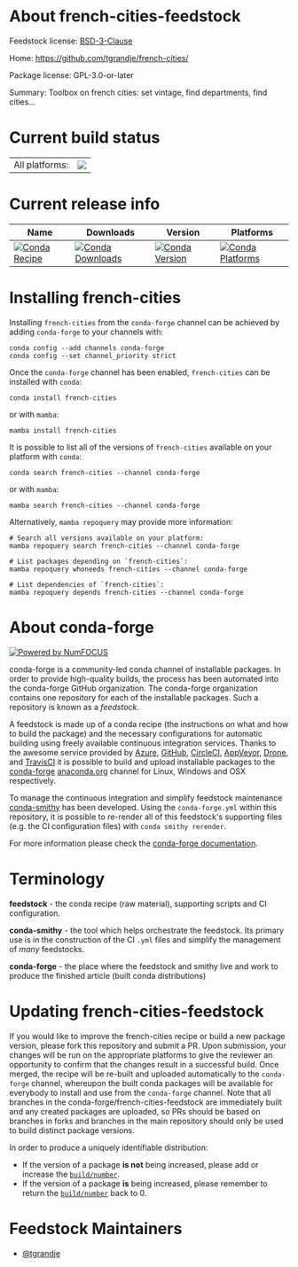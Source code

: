 About french-cities-feedstock
=============================

Feedstock license: [BSD-3-Clause](https://github.com/conda-forge/french-cities-feedstock/blob/main/LICENSE.txt)

Home: https://github.com/tgrandje/french-cities/

Package license: GPL-3.0-or-later

Summary: Toolbox on french cities: set vintage, find departments, find cities...

Current build status
====================


<table><tr><td>All platforms:</td>
    <td>
      <a href="https://dev.azure.com/conda-forge/feedstock-builds/_build/latest?definitionId=24888&branchName=main">
        <img src="https://dev.azure.com/conda-forge/feedstock-builds/_apis/build/status/french-cities-feedstock?branchName=main">
      </a>
    </td>
  </tr>
</table>

Current release info
====================

| Name | Downloads | Version | Platforms |
| --- | --- | --- | --- |
| [![Conda Recipe](https://img.shields.io/badge/recipe-french--cities-green.svg)](https://anaconda.org/conda-forge/french-cities) | [![Conda Downloads](https://img.shields.io/conda/dn/conda-forge/french-cities.svg)](https://anaconda.org/conda-forge/french-cities) | [![Conda Version](https://img.shields.io/conda/vn/conda-forge/french-cities.svg)](https://anaconda.org/conda-forge/french-cities) | [![Conda Platforms](https://img.shields.io/conda/pn/conda-forge/french-cities.svg)](https://anaconda.org/conda-forge/french-cities) |

Installing french-cities
========================

Installing `french-cities` from the `conda-forge` channel can be achieved by adding `conda-forge` to your channels with:

```
conda config --add channels conda-forge
conda config --set channel_priority strict
```

Once the `conda-forge` channel has been enabled, `french-cities` can be installed with `conda`:

```
conda install french-cities
```

or with `mamba`:

```
mamba install french-cities
```

It is possible to list all of the versions of `french-cities` available on your platform with `conda`:

```
conda search french-cities --channel conda-forge
```

or with `mamba`:

```
mamba search french-cities --channel conda-forge
```

Alternatively, `mamba repoquery` may provide more information:

```
# Search all versions available on your platform:
mamba repoquery search french-cities --channel conda-forge

# List packages depending on `french-cities`:
mamba repoquery whoneeds french-cities --channel conda-forge

# List dependencies of `french-cities`:
mamba repoquery depends french-cities --channel conda-forge
```


About conda-forge
=================

[![Powered by
NumFOCUS](https://img.shields.io/badge/powered%20by-NumFOCUS-orange.svg?style=flat&colorA=E1523D&colorB=007D8A)](https://numfocus.org)

conda-forge is a community-led conda channel of installable packages.
In order to provide high-quality builds, the process has been automated into the
conda-forge GitHub organization. The conda-forge organization contains one repository
for each of the installable packages. Such a repository is known as a *feedstock*.

A feedstock is made up of a conda recipe (the instructions on what and how to build
the package) and the necessary configurations for automatic building using freely
available continuous integration services. Thanks to the awesome service provided by
[Azure](https://azure.microsoft.com/en-us/services/devops/), [GitHub](https://github.com/),
[CircleCI](https://circleci.com/), [AppVeyor](https://www.appveyor.com/),
[Drone](https://cloud.drone.io/welcome), and [TravisCI](https://travis-ci.com/)
it is possible to build and upload installable packages to the
[conda-forge](https://anaconda.org/conda-forge) [anaconda.org](https://anaconda.org/)
channel for Linux, Windows and OSX respectively.

To manage the continuous integration and simplify feedstock maintenance
[conda-smithy](https://github.com/conda-forge/conda-smithy) has been developed.
Using the ``conda-forge.yml`` within this repository, it is possible to re-render all of
this feedstock's supporting files (e.g. the CI configuration files) with ``conda smithy rerender``.

For more information please check the [conda-forge documentation](https://conda-forge.org/docs/).

Terminology
===========

**feedstock** - the conda recipe (raw material), supporting scripts and CI configuration.

**conda-smithy** - the tool which helps orchestrate the feedstock.
                   Its primary use is in the construction of the CI ``.yml`` files
                   and simplify the management of *many* feedstocks.

**conda-forge** - the place where the feedstock and smithy live and work to
                  produce the finished article (built conda distributions)


Updating french-cities-feedstock
================================

If you would like to improve the french-cities recipe or build a new
package version, please fork this repository and submit a PR. Upon submission,
your changes will be run on the appropriate platforms to give the reviewer an
opportunity to confirm that the changes result in a successful build. Once
merged, the recipe will be re-built and uploaded automatically to the
`conda-forge` channel, whereupon the built conda packages will be available for
everybody to install and use from the `conda-forge` channel.
Note that all branches in the conda-forge/french-cities-feedstock are
immediately built and any created packages are uploaded, so PRs should be based
on branches in forks and branches in the main repository should only be used to
build distinct package versions.

In order to produce a uniquely identifiable distribution:
 * If the version of a package **is not** being increased, please add or increase
   the [``build/number``](https://docs.conda.io/projects/conda-build/en/latest/resources/define-metadata.html#build-number-and-string).
 * If the version of a package **is** being increased, please remember to return
   the [``build/number``](https://docs.conda.io/projects/conda-build/en/latest/resources/define-metadata.html#build-number-and-string)
   back to 0.

Feedstock Maintainers
=====================

* [@tgrandje](https://github.com/tgrandje/)

